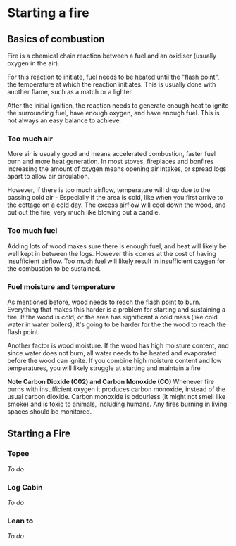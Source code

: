 # Starting a fire

## Basics of combustion
Fire is a chemical chain reaction between a fuel and an oxidiser (usually
oxygen in the air).

For this reaction to initiate, fuel needs to be heated until the "flash point",
the temperature at which the reaction initiates. This is usually done with
another flame, such as a match or a lighter.

After the initial ignition, the reaction needs to generate enough heat
to ignite the surrounding fuel, have enough oxygen, and have enough fuel. This is
not always an easy balance to achieve.

### Too much air
More air is usually good and means accelerated combustion, faster fuel
burn and more heat generation. In most stoves, fireplaces and bonfires increasing
the amount of oxygen means opening air intakes, or spread logs apart to allow air
circulation.

However, if there is too much airflow, temperature will drop due to the passing cold air - Especially if the area is cold, like when you first arrive to the cottage on a cold day.
The excess airflow will cool down the wood, and put out the fire, very much like blowing out a candle.

### Too much fuel
Adding lots of wood makes sure there is enough fuel, and heat will likely be
well kept in between the logs. However this comes at the cost of having insufficient
airflow. Too much fuel will likely result in insufficient oxygen for the
combustion to be sustained.

### Fuel moisture and temperature
As mentioned before, wood needs to reach the flash point to burn. Everything that
makes this harder is a problem for starting and sustaining a fire.
If the wood is cold, or the area has significant a cold mass (like cold water
in water boilers), it's going to be harder for the the wood to reach the flash point.

Another factor is wood moisture. If the wood has high moisture content, and
since water does not burn, all water needs to be heated and evaporated
before the wood can ignite. If you combine high moisture content and
low temperatures, you will likely struggle at starting and maintain a fire

**Note Carbon Dioxide (C02) and Carbon Monoxide (CO)**
Whenever fire burns with insufficient oxygen it produces carbon monoxide,
instead of the usual carbon dioxide. Carbon monoxide is odourless (it might
not smell like smoke) and is toxic to animals, including humans.
Any fires burning in living spaces should be monitored.


## Starting a Fire

### Tepee
*To do*

### Log Cabin
*To do*

### Lean to
*To do*